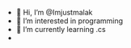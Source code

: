 - 👋 Hi, I’m @Imjustmalak
- 👀 I’m interested in programming
- 🌱 I’m currently learning .cs
-


<!---
Imjustmalak/Imjustmalak is a ✨ special ✨ repository because its `README.md` (this file) appears on your GitHub profile.
You can click the Preview link to take a look at your changes.
--->
